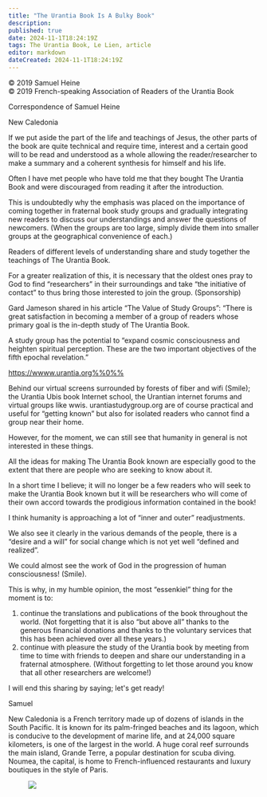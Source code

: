 ```yaml
---
title: "The Urantia Book Is A Bulky Book"
description: 
published: true
date: 2024-11-1T18:24:19Z
tags: The Urantia Book, Le Lien, article
editor: markdown
dateCreated: 2024-11-1T18:24:19Z
---
```


<p class="v-card v-sheet theme--light grey lighten-3 px-2">© 2019 Samuel Heine<br>© 2019 French-speaking Association of Readers of the Urantia Book</p>


Correspondence of Samuel Heine

New Caledonia

If we put aside the part of the life and teachings of Jesus, the other parts of the book are quite technical and require time, interest and a certain good will to be read and understood as a whole allowing the reader/researcher to make a summary and a coherent synthesis for himself and his life.

Often I have met people who have told me that they bought The Urantia Book and were discouraged from reading it after the introduction.

This is undoubtedly why the emphasis was placed on the importance of coming together in fraternal book study groups and gradually integrating new readers to discuss our understandings and answer the questions of newcomers. (When the groups are too large, simply divide them into smaller groups at the geographical convenience of each.)

Readers of different levels of understanding share and study together the teachings of The Urantia Book.

For a greater realization of this, it is necessary that the oldest ones pray to God to find “researchers” in their surroundings and take “the initiative of contact” to thus bring those interested to join the group. (Sponsorship)

Gard Jameson shared in his article “The Value of Study Groups”: “There is great satisfaction in becoming a member of a group of readers whose primary goal is the in-depth study of The Urantia Book.

A study group has the potential to “expand cosmic consciousness and heighten spiritual perception. These are the two important objectives of the fifth epochal revelation.”

https://wwww.urantia.org%%0%%

Behind our virtual screens surrounded by forests of fiber and wifi (Smile); the Urantia Ubis book Internet school, the Urantian internet forums and virtual groups like wwis. urantiastudygroup.org are of course practical and useful for “getting known” but also for isolated readers who cannot find a group near their home.

However, for the moment, we can still see that humanity in general is not interested in these things.

All the ideas for making The Urantia Book known are especially good to the extent that there are people who are seeking to know about it.

In a short time I believe; it will no longer be a few readers who will seek to make the Urantia Book known but it will be researchers who will come of their own accord towards the prodigious information contained in the book!

I think humanity is approaching a lot of “inner and outer” readjustments.

We also see it clearly in the various demands of the people, there is a “desire and a will” for social change which is not yet well “defined and realized”.

We could almost see the work of God in the progression of human consciousness! (Smile).

This is why, in my humble opinion, the most “essenkiel” thing for the moment is to:

1. continue the translations and publications of the book throughout the world. (Not forgetting that it is also “but above all” thanks to the generous financial donations and thanks to the voluntary services that this has been achieved over all these years.)
2. continue with pleasure the study of the Urantia book by meeting from time to time with friends to deepen and share our understanding in a fraternal atmosphere. (Without forgetting to let those around you know that all other researchers are welcome!)

I will end this sharing by saying; let's get ready!

Samuel

New Caledonia is a French territory made up of dozens of islands in the South Pacific. It is known for its palm-fringed beaches and its lagoon, which is conducive to the development of marine life, and at 24,000 square kilometers, is one of the largest in the world. A huge coral reef surrounds the main island, Grande Terre, a popular destination for scuba diving. Noumea, the capital, is home to French-influenced restaurants and luxury boutiques in the style of Paris.

<figure id="Figure_9" class="image urantiapedia">
<img src="/image/article/Le_Lien/images_03/009.jpg">
</figure>

